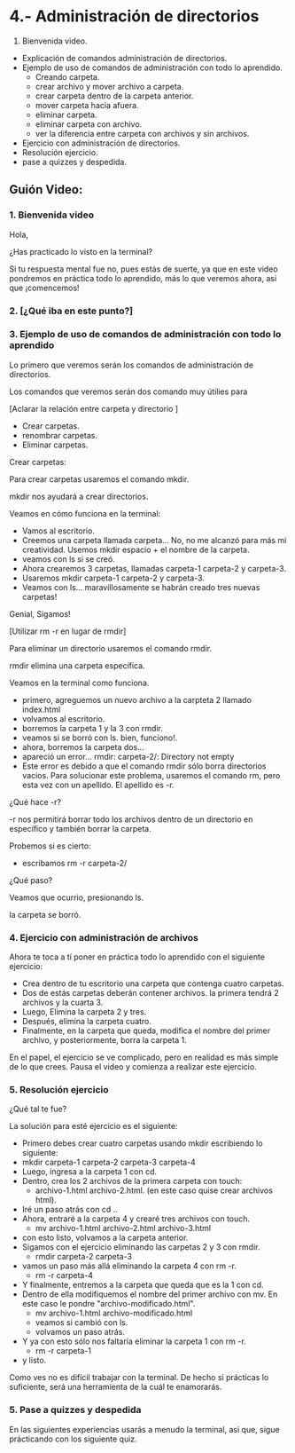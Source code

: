 # 4.- Administración de directorios

1.	Bienvenida video.
-	Explicación de comandos administración de directorios.
- 	Ejemplo de uso de comandos de administración con todo lo aprendido.
	- Creando carpeta.
	- crear archivo y mover archivo a carpeta.
	- crear carpeta dentro de la carpeta anterior.
	- mover carpeta hacia afuera.
	- eliminar carpeta.
	- eliminar carpeta con archivo.
	- ver la diferencia entre carpeta con archivos y sin archivos.
- Ejercicio con administración de directorios.
- Resolución ejercicio.
- pase a quizzes y despedida.

## Guión Video:

### 1. Bienvenida video

Hola,

¿Has practicado lo visto en la terminal?

Si tu respuesta mental fue no, pues estás de suerte, ya que en este video pondremos en práctica todo lo aprendido, más lo que veremos ahora, asi que ¡comencemos!


### 2. [¿Qué iba en este punto?]

### 3. Ejemplo de uso de comandos de administración con todo lo aprendido

Lo primero que veremos serán los comandos de administración de directorios.

Los comandos que veremos serán dos comando muy útilies para

[Aclarar la relación entre carpeta y directorio ]

- Crear carpetas.
- renombrar carpetas.
- Eliminar carpetas.

Crear carpetas:

Para crear carpetas usaremos el comando mkdir.

mkdir nos ayudará a crear directorios.

Veamos en cómo funciona en la terminal:

- Vamos al escritorio.
- Creemos una carpeta llamada carpeta... No, no me alcanzó para más mi creatividad. Usemos mkdir espacio  + el nombre de la carpeta.
- veamos con ls si se creó.
- Ahora crearemos 3 carpetas, llamadas carpeta-1 carpeta-2 y carpeta-3.
- Usaremos mkdir carpeta-1 carpeta-2 y carpeta-3.
- Veamos con ls... maravillosamente se habrán creado tres nuevas carpetas!

Genial, Sigamos!

[Utilizar rm -r en lugar de rmdir]

Para eliminar un directorio usaremos el comando rmdir.

rmdir elimina una carpeta específica.

Veamos en la terminal como funciona.

- primero, agreguemos un nuevo archivo a la carpteta 2 llamado index.html
- volvamos al escritorio.
- borremos la carpeta 1 y la 3 con rmdir.
- veamos si se borró con ls. bien, funciono!.
- ahora, borremos la carpeta dos...
- apareció un error... rmdir: carpeta-2/: Directory not empty
 - Este error es debido a que el comando rmdir sólo borra directorios vacios.
Para solucionar este problema, usaremos el comando rm, pero esta vez con un apellido. El apellido es -r.

¿Qué hace -r?

-r nos permitirá borrar todo los archivos dentro de un directorio en específico y también borrar la carpeta.

Probemos si es cierto:

- escribamos rm -r carpeta-2/

¿Qué paso?

Veamos que ocurrio, presionando ls.

la carpeta se borró.


### 4. Ejercicio con administración de archivos

Ahora te toca a tí poner en práctica todo lo aprendido con el siguiente ejercicio:

- Crea dentro de tu escritorio una carpeta que contenga cuatro carpetas.
- Dos de estás carpetas deberán contener archivos. la primera tendrá 2 archivos y la cuarta 3.
- Luego, Elimina la carpeta 2 y tres.
- Después, elimina la carpeta cuatro.
- Finalmente, en la carpeta que queda, modifica el nombre del primer archivo, y posteriormente, borra la carpeta 1.

En el papel, el ejercicio se ve complicado, pero en realidad es más simple de lo que crees. Pausa el video y comienza a realizar este ejercicio.

### 5. Resolución ejercicio

¿Qué tal te fue?

La solución para esté ejercicio es el siguiente:

- Primero debes crear cuatro carpetas usando mkdir escribiendo lo siguiente:
 - mkdir carpeta-1 carpeta-2 carpeta-3 carpeta-4
- Luego, ingresa a la carpeta 1 con cd.
- Dentro, crea los 2 archivos de la primera carpeta con touch:
	- archivo-1.html archivo-2.html. (en este caso quise crear archivos html).
- Iré un paso atrás con cd ..
- Ahora, entraré a la carpeta 4 y crearé tres archivos con touch.
	- mv archivo-1.html archivo-2.html archivo-3.html
- con esto listo, volvamos a la carpeta anterior.
- Sigamos con el ejercicio eliminando las carpetas 2 y 3 con rmdir.
	- rmdir carpeta-2 carpeta-3
- vamos un paso más allá eliminando la carpeta 4 con rm -r.
	- rm -r carpeta-4
- Y finalmente, entremos a la carpeta que queda que es la 1 con cd.
- Dentro de ella modifiquemos el nombre del primer archivo con mv. En este caso le pondre "archivo-modificado.html".
	- mv archivo-1.html archivo-modificado.html
	- veamos si cambió con ls.
	- volvamos un paso atrás.
- Y ya con esto sólo nos faltaría eliminar la carpeta 1 con rm -r.
	- rm -r carpeta-1
- y listo.

Como ves no es difícil trabajar con la terminal. De hecho si prácticas lo suficiente, será una herramienta de la cuál te enamorarás.


### 5. Pase a quizzes y despedida

En las siguientes experiencias usarás a menudo la terminal, asi que, sigue prácticando con los siguiente quiz.
